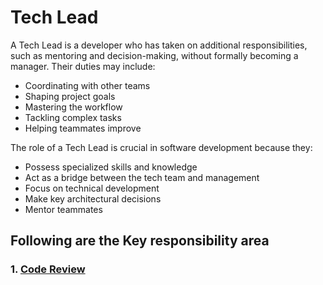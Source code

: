 # Tech Lead

A Tech Lead is a developer who has taken on additional responsibilities, such as mentoring and decision-making, without formally becoming a manager. Their duties may include:

- Coordinating with other teams
- Shaping project goals
- Mastering the workflow
- Tackling complex tasks
- Helping teammates improve

The role of a Tech Lead is crucial in software development because they:

- Possess specialized skills and knowledge
- Act as a bridge between the tech team and management
- Focus on technical development
- Make key architectural decisions
- Mentor teammates

## Following are the Key responsibility area

### 1. [Code Review](https://github.com/rohit33178/tech-lead/blob/main/code-review/index.md)